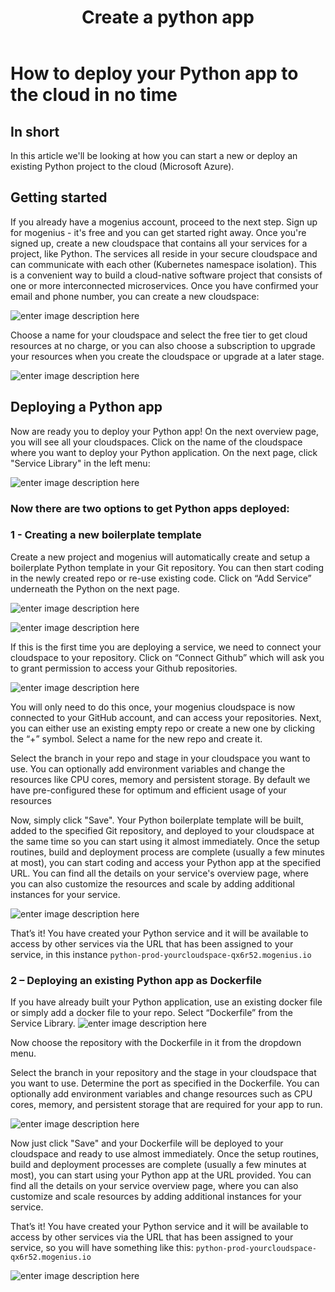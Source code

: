 ﻿---
sidebar_position: 10
title: Create a python app
slug: launch-python-in-the-cloud
---

# How to deploy your Python app to the cloud in no time

## In short

In this article we'll be looking at how you can start a new or deploy an existing Python project to the cloud (Microsoft Azure). 

## Getting started

If you already have a mogenius account, proceed to the next step. 
Sign up for mogenius - it's free and you can get started right away. Once you're signed up, create a new cloudspace that contains all your services for a project, like Python. The services all reside in your secure cloudspace and can communicate with each other (Kubernetes namespace isolation). This is a convenient way to build a cloud-native software project that consists of one or more interconnected microservices. Once you have confirmed your email and phone number, you can create a new cloudspace:

![enter image description here](https://api.mogenius.com/file/id/115e92a0-6daa-4b15-9420-438448351d89)

Choose a name for your cloudspace and select the free tier to get cloud resources at no charge, or you can also choose a subscription to upgrade your resources when you create the cloudspace or upgrade at a later stage.

![enter image description here](https://api.mogenius.com/file/id/7ec47c7f-4dc0-4f5b-8a2f-b8345a369ae8)

## Deploying a Python app

Now are ready you to deploy your Python app! On the next overview page, you will see all your cloudspaces. Click on the name of the cloudspace where you want to deploy your Python application. On the next page, click "Service Library" in the left menu:

![enter image description here](https://api.mogenius.com/file/id/a12d10f1-4b9b-4adb-95ec-db193e1db440)

### Now there are two options to get Python apps deployed: 

### 1 - Creating a new boilerplate template

Create a new project and mogenius will automatically create and setup a boilerplate Python template in your Git repository. You can then start coding in the newly created repo or re-use existing code. Click on “Add Service” underneath the Python on the next page.

![enter image description here](https://api.mogenius.com/file/id/357816e0-b502-45f4-bb09-9dc20f4aadef)

![enter image description here](https://api.mogenius.com/file/id/6d4de3b2-52f6-4aa0-b1a9-82b9eae1ab49)

If this is the first time you are deploying a service, we need to connect your cloudspace to your repository. Click on “Connect Github” which will ask you to grant permission to access your Github repositories.

![enter image description here](https://api.mogenius.com/file/id/88626d92-fa15-4d9e-8598-6a914daa633c)


You will only need to do this once, your mogenius cloudspace is now connected to your GitHub account, and can access your repositories.
Next, you can either use an existing empty repo or create a new one by clicking the “+” symbol. Select a name for the new repo and create it.

Select the branch in your repo and stage in your cloudspace you want to use. You can optionally add environment variables and change the resources like CPU cores, memory and persistent storage. By default we have pre-configured these for optimum and efficient usage of your resources

Now, simply click "Save". Your Python boilerplate template will be built, added to the specified Git repository, and deployed to your cloudspace at the same time so you can start using it almost immediately. Once the setup routines, build and deployment process are complete (usually a few minutes at most), you can start coding and access your Python app at the specified URL. You can find all the details on your service's overview page, where you can also customize the resources and scale by adding additional instances for your service.

![enter image description here](https://api.mogenius.com/file/id/8244a6de-9e27-4495-8d5f-2fe006be02e3)

That’s it! You have created your Python service and it will be available to access by other services via the URL that has been assigned to your service, in this instance `python-prod-yourcloudspace-qx6r52.mogenius.io`

### 2 – Deploying an existing Python app as Dockerfile

If you have already built your Python application, use an existing docker file or simply add a docker file to your repo. Select “Dockerfile” from the Service Library.
![enter image description here](https://api.mogenius.com/file/id/69c15fc1-2763-4c64-93c7-0e068df8295f)

Now choose the repository with the Dockerfile in it from the dropdown menu.

Select the branch in your repository and the stage in your cloudspace that you want to use. Determine the port as specified in the Dockerfile. You can optionally add environment variables and change resources such as CPU cores, memory, and persistent storage that are required for your app to run. 

![enter image description here](https://api.mogenius.com/file/id/9efd6b72-1dff-4a25-9efc-9f7e1cfdfb3d)

Now just click "Save" and your Dockerfile will be deployed to your cloudspace and ready to use almost immediately. Once the setup routines, build and deployment processes are complete (usually a few minutes at most), you can start using your Python app at the URL provided. You can find all the details on your service overview page, where you can also customize and scale resources by adding additional instances for your service.

That’s it! You have created your Python service and it will be available to access by other services via the URL that has been assigned to your service, so you will have something like this: `python-prod-yourcloudspace-qx6r52.mogenius.io`

![enter image description here](https://api.mogenius.com/file/id/d0684a45-d5e2-4225-898f-104848219aaf)



